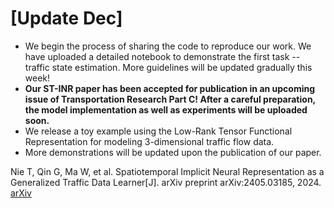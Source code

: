 # [Update Dec]
- We begin the process of sharing the code to reproduce our work. We have uploaded a detailed notebook to demonstrate the first task -- traffic state estimation. More guidelines will be updated gradually this week!
- **Our ST-INR paper has been accepted for publication in an upcoming issue of Transportation Research Part C! After a careful preparation, the model implementation as well as experiments will be uploaded soon.**
- We release a toy example using the Low-Rank Tensor Functional Representation for modeling 3-dimensional traffic flow data.
- More demonstrations will be updated upon the publication of our paper.

Nie T, Qin G, Ma W, et al. Spatiotemporal Implicit Neural Representation as a Generalized Traffic Data Learner[J]. arXiv preprint arXiv:2405.03185, 2024.
[arXiv](https://doi.org/10.48550/arXiv.2405.03185)
